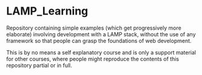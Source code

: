 # LAMP_Learning

Repository containing simple examples (which get progressively more elaborate) involving development with a LAMP stack, 
without the use of any framework so that people can grasp the foundations of web development.

This is by no means a self explanatory course and is only a support material for other courses, 
where people might reproduce the contents of this repository partial or in full.
